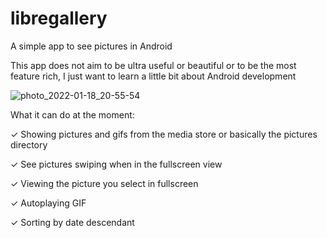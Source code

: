 # libregallery
A simple app to see pictures in Android

This app does not aim to be ultra useful or beautiful or to be the most feature rich, I just want to learn a little bit about Android development

![photo_2022-01-18_20-55-54](https://user-images.githubusercontent.com/80849765/150049020-593b2e59-1987-491f-a7d1-81429c2a2840.jpg)


What it can do at the moment:

✓ Showing pictures and gifs from the media store or basically the pictures directory

✓ See pictures swiping when in the fullscreen view

✓ Viewing the picture you select in fullscreen

✓ Autoplaying GIF

✓ Sorting by date descendant
